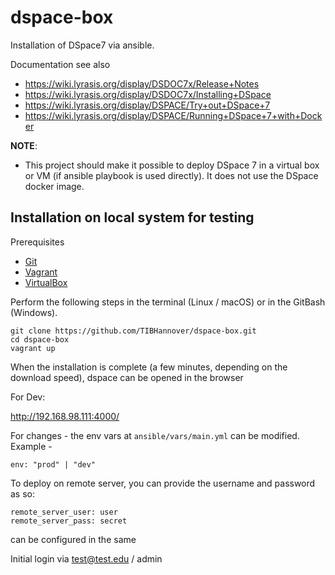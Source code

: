 # dspace-box

Installation of DSpace7 via ansible.

Documentation see also
* https://wiki.lyrasis.org/display/DSDOC7x/Release+Notes
* https://wiki.lyrasis.org/display/DSDOC7x/Installing+DSpace
* https://wiki.lyrasis.org/display/DSPACE/Try+out+DSpace+7
* https://wiki.lyrasis.org/display/DSPACE/Running+DSpace+7+with+Docker

**NOTE**:
* This project should make it possible to deploy DSpace 7 in a virtual box or VM (if ansible playbook is used directly). It does not use the DSpace docker image.

## Installation on local system for testing

Prerequisites
* [Git](https://git-scm.com/downloads)
* [Vagrant](https://www.vagrantup.com/downloads.html)
* [VirtualBox](https://www.virtualbox.org/wiki/Downloads)

Perform the following steps in the terminal (Linux / macOS) or in the GitBash (Windows).

```
git clone https://github.com/TIBHannover/dspace-box.git
cd dspace-box
vagrant up
```

When the installation is complete (a few minutes, depending on the download speed), dspace can be opened in the browser

For Dev:

<http://192.168.98.111:4000/>


For changes - the env vars at `ansible/vars/main.yml` can be modified. Example -  

```
env: "prod" | "dev" 
```

To deploy on remote server, you can provide the username and password as so:

```
remote_server_user: user
remote_server_pass: secret
```

can be configured in the same

Initial login via test@test.edu / admin
